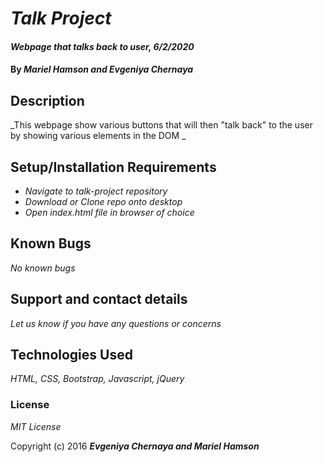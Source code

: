 # _Talk Project_

#### _Webpage that talks back to user, 6/2/2020_

#### By _**Mariel Hamson and Evgeniya Chernaya**_

## Description

_This webpage show various buttons that will then "talk back" to the user by showing various elements in the DOM _

## Setup/Installation Requirements

* _Navigate to talk-project repository_
* _Download or Clone repo onto desktop_
* _Open index.html file in browser of choice_


## Known Bugs

_No known bugs_

## Support and contact details

_Let us know if you have any questions or concerns_

## Technologies Used

_HTML, CSS, Bootstrap, Javascript, jQuery_

### License

*MIT License*

Copyright (c) 2016 **_Evgeniya Chernaya and Mariel Hamson_**
